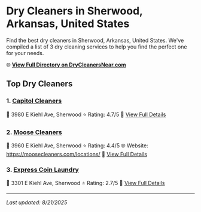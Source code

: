 # Dry Cleaners in Sherwood, Arkansas, United States

Find the best dry cleaners in Sherwood, Arkansas, United States. We've compiled a list of 3 dry cleaning services to help you find the perfect one for your needs.

🌐 **[View Full Directory on DryCleanersNear.com](https://drycleanersnear.com/city/US/Arkansas/Sherwood)**

## Top Dry Cleaners

### 1. [Capitol Cleaners](https://drycleanersnear.com/dryCleaner/686887336c86ac6c48acf32d/capitol-cleaners)
📍 3980 E Kiehl Ave, Sherwood
⭐ Rating: 4.7/5
🔗 [View Full Details](https://drycleanersnear.com/dryCleaner/686887336c86ac6c48acf32d/capitol-cleaners)

### 2. [Moose Cleaners](https://drycleanersnear.com/dryCleaner/6868872f6c86ac6c48acf2c6/moose-cleaners)
📍 3960 E Kiehl Ave, Sherwood
⭐ Rating: 4.4/5
🌐 Website: https://moosecleaners.com/locations/
🔗 [View Full Details](https://drycleanersnear.com/dryCleaner/6868872f6c86ac6c48acf2c6/moose-cleaners)

### 3. [Express Coin Laundry](https://drycleanersnear.com/dryCleaner/6868875a6c86ac6c48acf55f/express-coin-laundry)
📍 3301 E Kiehl Ave, Sherwood
⭐ Rating: 2.7/5
🔗 [View Full Details](https://drycleanersnear.com/dryCleaner/6868875a6c86ac6c48acf55f/express-coin-laundry)


---

*Last updated: 8/21/2025*
